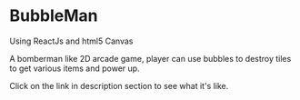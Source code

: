 # BubbleMan

Using ReactJs and html5 Canvas <br>

A bomberman like 2D arcade game, player can use bubbles to destroy tiles to get various items and power up. <br/>

Click on the link in description section to see what it's like.
